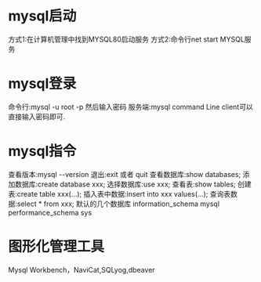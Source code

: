 # mysql启动
方式1:在计算机管理中找到MYSQL80启动服务
方式2:命令行net start MYSQL服务
# mysql登录
命令行:mysql -u root -p 然后输入密码
服务端:mysql command Line client可以直接输入密码即可.
# mysql指令
查看版本:mysql --version
退出:exit 或者 quit
查看数据库:show databases;
添加数据库:create database xxx;
选择数据库:use xxx;
查看表:show tables;
创建表:create table xxx(...);
插入表中数据:insert into xxx values(...);
查询表数据:select * from xxx;
默认的几个数据库
information_schema
mysql
performance_schema
sys
# 图形化管理工具
Mysql Workbench，NaviCat,SQLyog,dbeaver